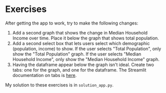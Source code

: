 # Exercises

After getting the app to work, try to make the following changes:

1. Add a second graph that shows the change in Median Household Income over time. Place it below the graph that shows
   total population.
1. Add a second select box that lets users select which demographic (population, income) to show. If the user selects
   "Total Population", only show the "Total Population" graph. If the user selects "Median Household Income", only show
   the "Median Household Income" graph.
1. Having the dataframe appear below the graph isn't ideal. Create two tabs: one for the graph, and one for the
   dataframe. The Streamlit documentation on tabs is
   [here](https://docs.streamlit.io/develop/api-reference/layout/st.tabs).
   
My solution to these exercises is in `solution_app.py`.